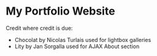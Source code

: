 <h1>My Portfolio Website</h1>

<p>Credit where credit is due:</p>
  <ul><li>Chocolat by Nicolas Turlais used for lightbox galleries</li>
  <li>Lity by Jan Sorgalla used for AJAX About section</li></ul>
